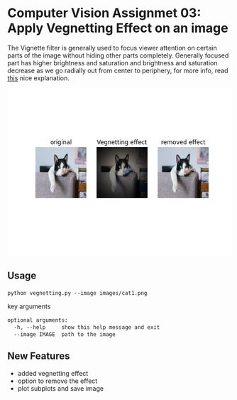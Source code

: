 # Computer Vision Assignmet 03: Apply Vegnetting Effect on an image

The Vignette filter is generally used to focus viewer attention on certain parts of the image without hiding other parts completely. Generally focused part has higher brightness and saturation and brightness and saturation decrease as we go radially out from center to periphery, for more info, read [this](https://www.geeksforgeeks.org/create-a-vignette-filter-using-python-opencv/) nice explanation.

![Fig: Vegnetting effect shown](https://github.com/faizan1234567/Assignments/blob/main/CV/assignment3/images/Figure_2.png)

## Usage

```
python vegnetting.py --image images/cat1.png
```

key arguments
```
optional arguments:
  -h, --help     show this help message and exit
  --image IMAGE  path to the image
```
## New Features

 - added vegnetting effect
 - option to remove the effect 
 - plot subplots and save image


